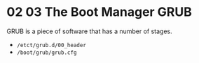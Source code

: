 # 02 03 The Boot Manager GRUB

GRUB is a piece of software that has a number of stages.
- `/etct/grub.d/00_header`
- `/boot/grub/grub.cfg`
